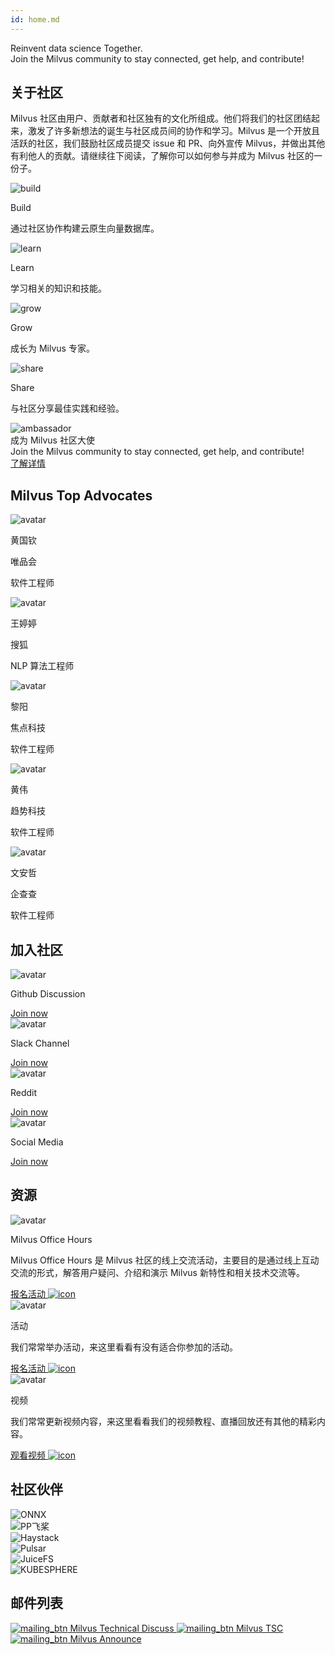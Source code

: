 ```yaml
---
id: home.md
---
```


<div class="community-h1-wrapper">

  <div class="title">
    Reinvent data science Together.
  </div>

  <div class="sub-title">
    Join the Milvus community to stay connected, get help, and contribute!
  </div>

</div>

<h2 class="about-title">关于社区</h2>

Milvus 社区由用户、贡献者和社区独有的文化所组成。他们将我们的社区团结起来，激发了许多新想法的诞生与社区成员间的协作和学习。Milvus 是一个开放且活跃的社区，我们鼓励社区成员提交 issue 和 PR、向外宣传 Milvus，并做出其他有利他人的贡献。请继续往下阅读，了解你可以如何参与并成为 Milvus 社区的一份子。

<div class="about-wrapper">

  <div class="about-card-container">
    <img src="../../assets/home_build.svg" alt="build" />
    <p class="about-title">Build</p>
    <p>通过社区协作构建云原生向量数据库。</p>
  </div>

  <div class="about-card-container">
    <img src="../../assets/home_learn.svg" alt="learn" />
    <p class="about-title">Learn</p>
    <p>学习相关的知识和技能。</p>
  </div>

  <div class="about-card-container">
    <img src="../../assets/home_grow.svg" alt="grow" />
    <p class="about-title">Grow</p>
    <p>成长为 Milvus 专家。</p>
  </div>

  <div class="about-card-container">
    <img src="../../assets/home_share.svg" alt="share" />
    <p class="about-title">Share</p>
    <p>与社区分享最佳实践和经验。</p>
  </div>

</div>

<div class="advocate-banner">

  <div class="img-container">
    <img src="../../assets/ambassador.png" alt="ambassador" />
  </div>

  <div class="banner-container">
    <div class="banner-title">
      <div class="title">成为 Milvus 社区大使</div>
      <div class="subtitle">Join the Milvus community to stay connected, get help, and contribute!</div>
    </div>
    <a href="/community/milvus_advocate.md" class="secondaryBtnSm">
      了解详情
    </a>
  </div>

</div>

## Milvus Top Advocates

<div class="advocates-wrapper">

  <div class="advocates-card-container">
    <div class="img-container">
      <img src="../../assets/gq_huang.png" alt="avatar" />
    </div>
    <p class="advocate-name">黄国钦</p>
    <p class="advocate-co">唯品会</p>
    <p class="advocate-title">软件工程师</p>
  </div>

  <div class="advocates-card-container">
    <div class="img-container">
      <img src="../../assets/tt_wang.png" alt="avatar" />
    </div>
    <p class="advocate-name">王婷婷</p>
    <p class="advocate-co">搜狐</p>
    <p class="advocate-title">NLP 算法工程师</p>
  </div>

  <div class="advocates-card-container">
    <div class="img-container">
      <img src="../../assets/y_li.png" alt="avatar" />
    </div>
    <p class="advocate-name">黎阳</p>
    <p class="advocate-co">焦点科技</p>
    <p class="advocate-title">软件工程师</p>
  </div>

  <div class="advocates-card-container">
    <div class="img-container">
      <img src="../../assets/wei_huang.png" alt="avatar" />
    </div>
    <p class="advocate-name">黄伟</p>
    <p class="advocate-co">趋势科技</p>
    <p class="advocate-title">软件工程师</p>
  </div>

  <div class="advocates-card-container">
    <div class="img-container">
      <img src="../../assets/az_wen.png" alt="avatar" />
    </div>
    <p class="advocate-name">文安哲</p>
    <p class="advocate-co">企查查</p>
    <p class="advocate-title">软件工程师</p>
  </div>

</div>

## 加入社区

<div class="join-wrapper">

  <div class="join-card-container">
   <img src="../../assets/github-v3.svg" alt="avatar" />
    <p class="label">Github Discussion</p>
    <a href="https://github.com/milvus-io/milvus/discussions" class="secondaryBtnSm">
      Join now
    </a>
  </div>

  <div class="join-card-container">
    <img src="../../assets/slack-v3.svg" alt="avatar" />
    <p class="label">Slack Channel</p>
    <a href="https://slack.milvus.io/" class="secondaryBtnSm">
      Join now
    </a>
  </div>

  <div class="join-card-container">
    <img src="../../assets/reddit-v3.svg" alt="avatar" />
    <p class="label">Reddit</p>
    <a href="https://www.reddit.com/r/vectordatabase/" class="secondaryBtnSm">
      Join now
    </a>
  </div>

  <div class="join-card-container">
    <img src="../../assets/twitter-v3.svg" alt="avatar" />
    <p class="label">Social Media</p>
    <a href="https://twitter.com/milvusio" class="secondaryBtnSm">
      Join now
    </a>
  </div>

</div>

## 资源

<div class="resource-wrapper">

  <div class="resource-card-container">
    <img src="../../assets/resource_meeting.svg" alt="avatar" />
    <p class="label">Milvus Office Hours</p>
    <p class="content">Milvus Office Hours 是 Milvus 社区的线上交流活动，主要目的是通过线上互动交流的形式，解答用户疑问、介绍和演示 Milvus 新特性和相关技术交流等。</p>
    <a href="https://docs.qq.com/doc/DTWtOUVN0WndQUVhH">
      报名活动 <img src="../../assets/arrow-right.svg" alt='icon' />
    </a>
  </div>

  <div class="resource-card-container">
    <img src="../../assets/resource_event.svg" alt="avatar" />
    <p class="label">活动</p>
    <p class="content">我们常常举办活动，来这里看看有没有适合你参加的活动。</p>
    <a href="https://www.huodongxing.com/people/3672000551325?type=pub">
      报名活动 <img src="../../assets/arrow-right.svg" alt='icon' />
    </a>
  </div>

  <div class="resource-card-container">
    <img src="../../assets/resource_video.svg" alt="avatar" />
    <p class="label">视频</p>
    <p class="content">我们常常更新视频内容，来这里看看我们的视频教程、直播回放还有其他的精彩内容。</p>
    <a href="https://space.bilibili.com/478166626?spm_id_from=333.33.b_73656375726974794f75744c696e6b.1">
      观看视频 <img src="../../assets/arrow-right.svg" alt='icon' />
    </a>
  </div>

</div>

## 社区伙伴

<div class="partners-wrapper">

  <div class="img-container">
    <img src="../../assets/onnx.png" alt="ONNX" />
  </div>
  <div class="img-container">
    <img src="../../assets/paddle.png" alt="PP飞桨" />
  </div>
  <div class="img-container">
    <img src="../../assets/haystack.png" alt="Haystack" />
  </div>
  <div class="img-container">
    <img src="../../assets/pulsar.png" alt="Pulsar" />
  </div>
  <div class="img-container">
    <img src="../../assets/juice.png" alt="JuiceFS" />
  </div>
  <div class="img-container">
    <img src="../../assets/kubesphere.png" alt="KUBESPHERE" />
  </div>

</div>

## 邮件列表

<div class="mailing-wrapper">

  <a href="https://lists.lfaidata.foundation/g/milvus-technical-discuss" class="secondaryBtnSm" >
    <img src="../../assets/mailing_btn.svg" alt="mailing_btn" />
    Milvus Technical Discuss
  </a>

  <a href="https://lists.lfaidata.foundation/g/milvus-tsc" class="secondaryBtnSm" >
    <img src="../../assets/mailing_btn.svg" alt="mailing_btn" />
    Milvus TSC
  </a>

  <a href="https://lists.lfaidata.foundation/g/milvus-announce" class="secondaryBtnSm" >
    <img src="../../assets/mailing_btn.svg" alt="mailing_btn" />
    Milvus Announce
  </a>

</div>
